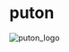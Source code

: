 # puton

![puton_logo](https://user-images.githubusercontent.com/7614353/47765294-a0af7700-dd0c-11e8-9348-511460dd8a38.png)